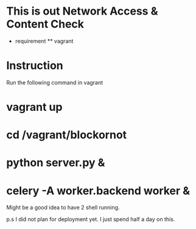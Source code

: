 This is out Network Access & Content Check
==========================================

* requirement
** vagrant

Instruction
============

Run the following command in vagrant
# vagrant up
# cd /vagrant/blockornot
# python server.py &
# celery -A worker.backend worker &

Might be a good idea to have 2 shell running. 

p.s I did not plan for deployment yet. I just spend half a day on this. 

